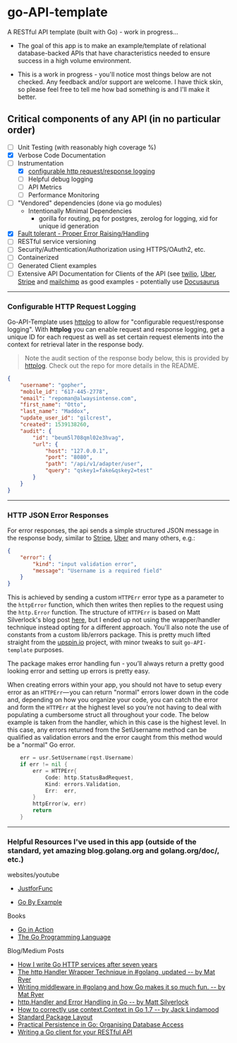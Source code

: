 # go-API-template

A RESTful API template (built with Go) - work in progress...

- The goal of this app is to make an example/template of relational database-backed APIs that have characteristics needed to ensure success in a high volume environment.

- This is a work in progress - you'll notice most things below are not checked.  Any feedback and/or support are welcome. I have thick skin, so please feel free to tell me how bad something is and I'll make it better.

## Critical components of any API (in no particular order)

- [ ] Unit Testing (with reasonably high coverage %)
- [x] Verbose Code Documentation
- [ ] Instrumentation
  - [x] [configurable http request/response logging](#configurable-logging)
  - [ ] Helpful debug logging
  - [ ] API Metrics
  - [ ] Performance Monitoring
- [ ] "Vendored" dependencies (done via go modules)
  - Intentionally Minimal Dependencies
    - gorilla for routing, pq for postgres, zerolog for logging, xid for unique id generation
- [x] [Fault tolerant - Proper Error Raising/Handling](#http-json-error-responses)
- [ ] RESTful service versioning
- [ ] Security/Authentication/Authorization using HTTPS/OAuth2, etc.
- [ ] Containerized
- [ ] Generated Client examples
- [ ] Extensive API Documentation for Clients of the API (see [twilio](https://www.twilio.com/docs/api/rest), [Uber](https://developer.uber.com/docs/riders/ride-requests/tutorials/api/introduction), [Stripe](https://stripe.com/docs/api/go#intro) and [mailchimp](http://developer.mailchimp.com/documentation/mailchimp/) as good examples - potentially use [Docusaurus](http://docusaurus.io/)

----

### Configurable HTTP Request Logging

Go-API-Template uses [httplog](https://github.com/gilcrest/httplog) to allow for "configurable request/response logging". With **httplog** you can enable request and response logging, get a unique ID for each request as well as set certain request elements into the context for retrieval later in the response body.

> Note the audit section of the response body below, this is provided by [httplog](https://github.com/gilcrest/httplog). Check out the repo for more details in the README.

```json
{
    "username": "gopher",
    "mobile_id": "617-445-2778",
    "email": "repoman@alwaysintense.com",
    "first_name": "Otto",
    "last_name": "Maddox",
    "update_user_id": "gilcrest",
    "created": 1539138260,
    "audit": {
        "id": "beum5l708qml02e3hvag",
        "url": {
            "host": "127.0.0.1",
            "port": "8080",
            "path": "/api/v1/adapter/user",
            "query": "qskey1=fake&qskey2=test"
        }
    }
}
```

----

### HTTP JSON Error Responses

For error responses, the api sends a simple structured JSON message in the response body, similar to [Stripe](https://stripe.com/docs/api#errors), [Uber](https://developer.uber.com/docs/riders/guides/errors) and many others, e.g.:

```json
{
    "error": {
        "kind": "input validation error",
        "message": "Username is a required field"
    }
}
```

This is achieved by sending a custom `HTTPErr` error type as a parameter to the `httpError` function, which then writes then replies to the request using the `http.Error` function. The structure of `HTTPErr` is based on Matt Silverlock's blog post [here](https://elithrar.github.io/article/http-handler-error-handling-revisited/), but I ended up not using the wrapper/handler technique instead opting for a different approach. You'll also note the use of constants from a custom lib/errors package. This is pretty much lifted straight from the [upspin.io](https://upspin.io/) project, with minor tweaks to suit `go-API-template` purposes.

The package makes error handling fun - you’ll always return a pretty good looking error and setting up errors is pretty easy.

When creating errors within your app, you should not have to setup every error as an `HTTPErr`— you can return "normal" errors lower down in the code and, depending on how you organize your code, you can catch the error and form the `HTTPErr` at the highest level so you’re not having to deal with populating a cumbersome struct all throughout your code. The below example is taken from the handler, which in this case is the highest level. In this case, any errors returned from the SetUsername method can be qualified as validation errors and the error caught from this method would be a "normal" Go error.

```go
    err = usr.SetUsername(rqst.Username)
    if err != nil {
        err = HTTPErr{
            Code: http.StatusBadRequest,
            Kind: errors.Validation,
            Err:  err,
        }
        httpError(w, err)
        return
    }
```


----

### Helpful Resources I've used in this app (outside of the standard, yet amazing blog.golang.org and golang.org/doc/, etc.)

websites/youtube

- [JustforFunc](https://www.youtube.com/channel/UC_BzFbxG2za3bp5NRRRXJSw)

- [Go By Example](https://gobyexample.com/)

Books

- [Go in Action](https://www.amazon.com/Go-Action-William-Kennedy/dp/1617291781)
- [The Go Programming Language](https://www.amazon.com/Programming-Language-Addison-Wesley-Professional-Computing/dp/0134190440/ref=pd_lpo_sbs_14_t_0?_encoding=UTF8&psc=1&refRID=P9Z5CJMV36NXRZNXKG1F)

Blog/Medium Posts

- [How I write Go HTTP services after seven years](https://medium.com/statuscode/how-i-write-go-http-services-after-seven-years-37c208122831)
- [The http Handler Wrapper Technique in #golang, updated -- by Mat Ryer](https://medium.com/@matryer/the-http-handler-wrapper-technique-in-golang-updated-bc7fbcffa702)
- [Writing middleware in #golang and how Go makes it so much fun. -- by Mat Ryer](https://medium.com/@matryer/writing-middleware-in-golang-and-how-go-makes-it-so-much-fun-4375c1246e81)
- [http.Handler and Error Handling in Go -- by Matt Silverlock](https://elithrar.github.io/article/http-handler-error-handling-revisited/)
- [How to correctly use context.Context in Go 1.7 -- by Jack Lindamood](https://medium.com/@cep21/how-to-correctly-use-context-context-in-go-1-7-8f2c0fafdf39)
- [Standard Package Layout](https://medium.com/@benbjohnson/standard-package-layout-7cdbc8391fc1)
- [Practical Persistence in Go: Organising Database Access](http://www.alexedwards.net/blog/organising-database-access)
- [Writing a Go client for your RESTful API](https://medium.com/@marcus.olsson/writing-a-go-client-for-your-restful-api-c193a2f4998c)
